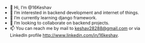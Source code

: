 - 👋 Hi, I’m @16Keshav
- 👀 I’m interested in backend development and internet of things.
- 🌱 I’m currently learning django framework.
- 💞️ I’m looking to collaborate on backend projects.
- 📫 You can reach me by mail to keshav28288@gmail.com or via LinkedIn profile http://www.linkedin.com/in/16keshav.

<!---
16Keshav/16Keshav is a ✨ special ✨ repository because its `README.md` (this file) appears on your GitHub profile.
You can click the Preview link to take a look at your changes.
--->
